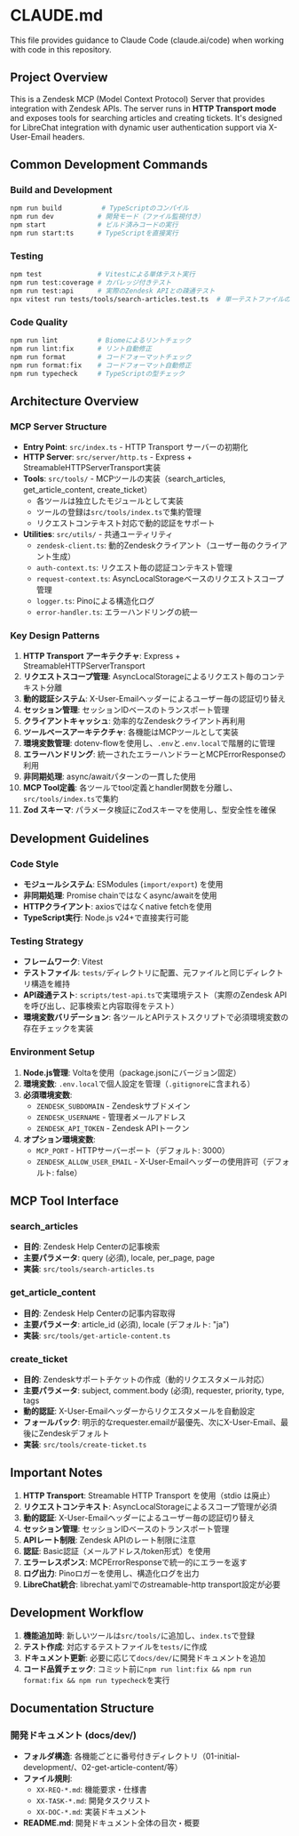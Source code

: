 # CLAUDE.md

This file provides guidance to Claude Code (claude.ai/code) when working with code in this repository.

## Project Overview

This is a Zendesk MCP (Model Context Protocol) Server that provides integration with Zendesk APIs. The server runs in **HTTP Transport mode** and exposes tools for searching articles and creating tickets. It's designed for LibreChat integration with dynamic user authentication support via X-User-Email headers.

## Common Development Commands

### Build and Development
```bash
npm run build          # TypeScriptのコンパイル
npm run dev           # 開発モード（ファイル監視付き）
npm start             # ビルド済みコードの実行
npm run start:ts      # TypeScriptを直接実行
```

### Testing
```bash
npm test              # Vitestによる単体テスト実行
npm run test:coverage # カバレッジ付きテスト
npm run test:api      # 実際のZendesk APIとの疎通テスト
npx vitest run tests/tools/search-articles.test.ts  # 単一テストファイルの実行
```

### Code Quality
```bash
npm run lint          # Biomeによるリントチェック
npm run lint:fix      # リント自動修正
npm run format        # コードフォーマットチェック
npm run format:fix    # コードフォーマット自動修正
npm run typecheck     # TypeScriptの型チェック
```

## Architecture Overview

### MCP Server Structure
- **Entry Point**: `src/index.ts` - HTTP Transport サーバーの初期化
- **HTTP Server**: `src/server/http.ts` - Express + StreamableHTTPServerTransport実装
- **Tools**: `src/tools/` - MCPツールの実装（search_articles, get_article_content, create_ticket）
  - 各ツールは独立したモジュールとして実装
  - ツールの登録は`src/tools/index.ts`で集約管理
  - リクエストコンテキスト対応で動的認証をサポート
- **Utilities**: `src/utils/` - 共通ユーティリティ
  - `zendesk-client.ts`: 動的Zendeskクライアント（ユーザー毎のクライアント生成）
  - `auth-context.ts`: リクエスト毎の認証コンテキスト管理
  - `request-context.ts`: AsyncLocalStorageベースのリクエストスコープ管理
  - `logger.ts`: Pinoによる構造化ログ
  - `error-handler.ts`: エラーハンドリングの統一

### Key Design Patterns
1. **HTTP Transport アーキテクチャ**: Express + StreamableHTTPServerTransport
2. **リクエストスコープ管理**: AsyncLocalStorageによるリクエスト毎のコンテキスト分離
3. **動的認証システム**: X-User-Emailヘッダーによるユーザー毎の認証切り替え
4. **セッション管理**: セッションIDベースのトランスポート管理
5. **クライアントキャッシュ**: 効率的なZendeskクライアント再利用
6. **ツールベースアーキテクチャ**: 各機能はMCPツールとして実装
7. **環境変数管理**: dotenv-flowを使用し、`.env`と`.env.local`で階層的に管理
8. **エラーハンドリング**: 統一されたエラーハンドラーとMCPErrorResponseの利用
9. **非同期処理**: async/awaitパターンの一貫した使用
10. **MCP Tool定義**: 各ツールでtool定義とhandler関数を分離し、`src/tools/index.ts`で集約
11. **Zod スキーマ**: パラメータ検証にZodスキーマを使用し、型安全性を確保

## Development Guidelines

### Code Style
- **モジュールシステム**: ESModules (`import/export`) を使用
- **非同期処理**: Promise chainではなくasync/awaitを使用
- **HTTPクライアント**: axiosではなくnative fetchを使用
- **TypeScript実行**: Node.js v24+で直接実行可能

### Testing Strategy
- **フレームワーク**: Vitest
- **テストファイル**: `tests/`ディレクトリに配置、元ファイルと同じディレクトリ構造を維持
- **API疎通テスト**: `scripts/test-api.ts`で実環境テスト（実際のZendesk APIを呼び出し、記事検索と内容取得をテスト）
- **環境変数バリデーション**: 各ツールとAPIテストスクリプトで必須環境変数の存在チェックを実装

### Environment Setup
1. **Node.js管理**: Voltaを使用（package.jsonにバージョン固定）
2. **環境変数**: `.env.local`で個人設定を管理（`.gitignore`に含まれる）
3. **必須環境変数**:
   - `ZENDESK_SUBDOMAIN` - Zendeskサブドメイン
   - `ZENDESK_USERNAME` - 管理者メールアドレス
   - `ZENDESK_API_TOKEN` - Zendesk APIトークン
4. **オプション環境変数**:
   - `MCP_PORT` - HTTPサーバーポート（デフォルト: 3000）
   - `ZENDESK_ALLOW_USER_EMAIL` - X-User-Emailヘッダーの使用許可（デフォルト: false）

## MCP Tool Interface

### search_articles
- **目的**: Zendesk Help Centerの記事検索
- **主要パラメータ**: query (必須), locale, per_page, page
- **実装**: `src/tools/search-articles.ts`

### get_article_content
- **目的**: Zendesk Help Centerの記事内容取得
- **主要パラメータ**: article_id (必須), locale (デフォルト: "ja")
- **実装**: `src/tools/get-article-content.ts`

### create_ticket
- **目的**: Zendeskサポートチケットの作成（動的リクエスタメール対応）
- **主要パラメータ**: subject, comment.body (必須), requester, priority, type, tags
- **動的認証**: X-User-Emailヘッダーからリクエスタメールを自動設定
- **フォールバック**: 明示的なrequester.emailが最優先、次にX-User-Email、最後にZendeskデフォルト
- **実装**: `src/tools/create-ticket.ts`

## Important Notes

1. **HTTP Transport**: Streamable HTTP Transport を使用（stdio は廃止）
2. **リクエストコンテキスト**: AsyncLocalStorageによるスコープ管理が必須
3. **動的認証**: X-User-Emailヘッダーによるユーザー毎の認証切り替え
4. **セッション管理**: セッションIDベースのトランスポート管理
5. **APIレート制限**: Zendesk APIのレート制限に注意
6. **認証**: Basic認証（メールアドレス/token形式）を使用
7. **エラーレスポンス**: MCPErrorResponseで統一的にエラーを返す
8. **ログ出力**: Pinoロガーを使用し、構造化ログを出力
9. **LibreChat統合**: librechat.yamlでのstreamable-http transport設定が必要

## Development Workflow

1. **機能追加時**: 新しいツールは`src/tools/`に追加し、`index.ts`で登録
2. **テスト作成**: 対応するテストファイルを`tests/`に作成
3. **ドキュメント更新**: 必要に応じて`docs/dev/`に開発ドキュメントを追加
4. **コード品質チェック**: コミット前に`npm run lint:fix && npm run format:fix && npm run typecheck`を実行

## Documentation Structure

### 開発ドキュメント (docs/dev/)
- **フォルダ構造**: 各機能ごとに番号付きディレクトリ（01-initial-development/、02-get-article-content/等）
- **ファイル規則**: 
  - `XX-REQ-*.md`: 機能要求・仕様書
  - `XX-TASK-*.md`: 開発タスクリスト
  - `XX-DOC-*.md`: 実装ドキュメント
- **README.md**: 開発ドキュメント全体の目次・概要